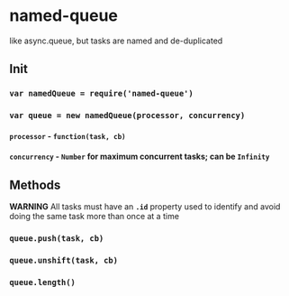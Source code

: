# named-queue
like async.queue, but tasks are named and de-duplicated

## Init


### ``var namedQueue = require('named-queue')``
### ``var queue = new namedQueue(processor, concurrency)``

#### `processor` - `function(task, cb)`

#### `concurrency` - `Number` for maximum concurrent tasks; can be `Infinity`

## Methods

**WARNING** All tasks must have an **`.id`** property used to identify and avoid doing the same task more than once at a time

### ``queue.push(task, cb)``

### ``queue.unshift(task, cb)``

### ``queue.length()``
